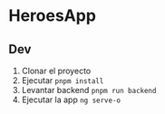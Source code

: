 # HeroesApp

## Dev

1. Clonar el proyecto
2. Ejecutar `pnpm install`
3. Levantar backend `pnpm run backend`
4. Ejecutar la app `ng serve-o`
